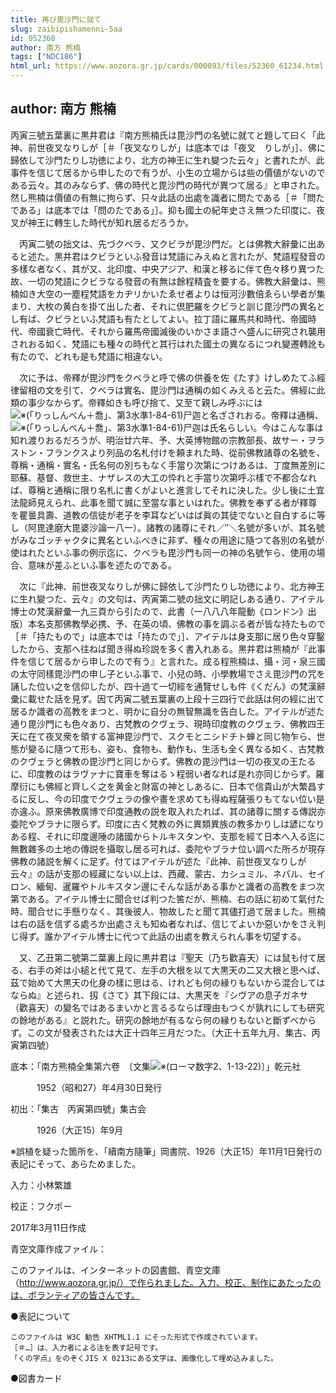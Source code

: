 ```yaml
---
title: 再び毘沙門に就て
slug: zaibipishamenni-5aa
id: 052360
author: 南方 熊楠
tags: ["NDC186"]
html_url: https://www.aozora.gr.jp/cards/000093/files/52360_61234.html
---
```


## author: 南方 熊楠

丙寅三號五葉裏に黒井君は『南方熊楠氏は毘沙門の名號に就てと題して曰く「此神、前世夜叉なりしが［＃「夜叉なりしが」は底本では「夜叉　りしが」］、佛に歸依して沙門たりし功徳により、北方の神王に生れ變つた云々」と書れたが、此事件を信じて居るから申したので有うが、小生の立場からは些の價値がないのである云々。其のみならず、佛の時代と毘沙門の時代が異つて居る』と申された。然し熊楠は價値の有無に拘らず、只々此話の出處を識者に問たである［＃「問たである」は底本では「問のたである」］。抑も國土の紀年史さえ無つた印度に、夜叉が神王に轉生した時代が知れ居るだろうか。

　丙寅二號の拙文は、先づクベラ、又クビラが毘沙門だ。とは佛教大辭彙に出あると述た。黒井君はクビラといふ發音は梵語にみえぬと言れたが、梵語程發音の多樣な者なく、其が又、北印度、中央アジア、和漢と移るに伴て色々移り異つた故、一切の梵語にクビラなる發音の有無は餘程精査を要する。佛教大辭彙は、熊楠如き大空の一塵程梵語をカヂリかいたゑせ者よりは恒河沙數倍ゑらい學者が集まり、大枚の黄白を掛て出した者、それに倶肥羅をクビラと訓じ毘沙門の異名とし有ば、クビラといふ梵語も有たとしてよい。拉丁語に羅馬共和時代、帝國時代、帝國衰亡時代、それから羅馬帝國滅後のいかさま語さへ盛んに研究され襲用されおる如く、梵語にも種々の時代と其行はれた國土の異なるにつれ變遷轉訛も有たので、どれも是も梵語に相違ない。

　次に予は、帝釋が毘沙門をクベラと呼で佛の供養を佐《たす》けしめたてふ經律留相の文を引て、クベラは實名、毘沙門は通稱の如くみえると云た。佛經に此類の事少なからず。帝釋如きも呼び捨て、又至て親しみ呼ぶには![※(「りっしんべん＋喬」、第3水準1-84-61)](https://www.aozora.gr.jp/cards/000093/files/../../../gaiji/1-84/1-84-61.png)尸迦と名ざされおる。帝釋は通稱、![※(「りっしんべん＋喬」、第3水準1-84-61)](https://www.aozora.gr.jp/cards/000093/files/../../../gaiji/1-84/1-84-61.png)尸迦は氏名らしい。今はこんな事は知れ渡りおるだろうが、明治廿六年、予、大英博物館の宗教部長、故サー・ヲラストン・フランクスより列品の名札付けを頼まれた時、從前佛教諸尊の名號を、尊稱・通稱・實名・氏名何の別ちもなく手當り次第につけあるは、丁度無差別に耶蘇、基督、救世主、ナザレスの大工の忰れと手當り次第呼ぶ樣で不都合なれば、尊稱と通稱に限り名札に書くがよいと進言してそれに決した。少し後に土宜法龍師見えられ、此事を聞て誠に至當な事といはれた。佛教を奉ずる者が釋尊を瞿曇具壽、道教の信徒が老子を李耳などいはば眞の其徒でないと自白するに等し（阿毘達磨大毘婆沙論一八一）。諸教の諸尊にそれ／″＼名號が多いが、其名號がみなゴッチャクタに異名といふべきに非ず、種々の用途に隨つて各別の名號が使はれたといふ事の例示迄に、クベラも毘沙門も同一の神の名號乍ら、使用の場合、意味が差ふといふ事を述たのである。

　次に『此神、前世夜叉なりしが佛に歸依して沙門たりし功徳により、北方神王に生れ變つた、云々』の文句は、丙寅第二號の拙文に明記しある通り、アイテル博士の梵漢辭彙一九三頁から引たので、此書（一八八八年龍動《ロンドン》出版）本名支那佛教學必携、予、在英の頃、佛教の事を調ぶる者が皆な持たもので［＃「持たもので」は底本では「持たので」］、アイテルは身支那に居り色々穿鑿したから、支那へ往ねば聞き得ぬ珍説を多く書入れある。黒井君は熊楠が『此事件を信じて居るから申したので有う』と言れた。成る程熊楠は、攝・河・泉三國の太守同樣毘沙門の申し子といふ事で、小兒の時、小學教場でさえ毘沙門の咒を誦した位い之を信仰したが、四十過て一切經を通覽せしも件《くだん》の梵漢辭彙に載せた話を見ず。因て丙寅二號五葉裏の上段十三四行で此話は何の經に出て居るか識者の高教をまつと、明かに自分の無智無識を告白した。アイテルが述た通り毘沙門にも色々あり、古梵教のクヴェラ、現時印度教のクヴェラ、佛教四王天に在て夜叉衆を領する富神毘沙門で、スクモとニシドチト蝉と同じ物乍ら、世態が變るに隨つて形も、姿も、食物も、動作も、生活も全く異なる如く、古梵教のクヴェラと佛教の毘沙門と同じからず。佛教の毘沙門は一切の夜叉の王たるに、印度教のはラヴァナに寶車を奪はるゝ程弱い者なれば是れ亦同じからず。羅摩衍にも佛經と齊しく之を黄金と財富の神としあるに、日本で信貴山が大繁昌するに反し、今の印度でクヴェラの像や畫を求めても得ぬ程薩張りもてない位い是亦違ふ。原來佛教廣博で印度通教の説を取入れたれば、其の諸尊に關する傳説亦委陀やブラナに限らず。印度に古く梵教の外に異類異族の教多かりしは諺になりある程、それに印度邊陲の諸國からトルキスタンや、支那を經て日本へ入る迄に無數雜多の土地の傳説を攝取し居る可れば、委陀やブラナ位い調べた所ろが現存佛教の諸説を解くに足ず。付てはアイテルが述た『此神、前世夜叉なりしが云々』の話が支那の經藏にない以上は、西藏、蒙古、カシュミル、ネパル、セイロン、緬甸、暹羅やトルキスタン邊にそんな話がある事かと識者の高教をまつ次第である。アイテル博士に聞合せば判つた筈だが、熊楠、右の話に初めて氣付た時、聞合せに手懸りなく、其後彼人、物故したと聞て其儘打過て居ました。熊楠は右の話を信ずる處ろか出處さえも知ぬ者なれば、信じてよいか惡いかをさえ判じ得ず。誰かアイテル博士に代つて此話の出處を教えられん事を切望する。

　又、乙丑第二號第二葉裏上段に黒井君は『聖天（乃ち歡喜天）には鼠も付て居る、右手の斧は小槌と代て見て、左手の大根を以て大黒天の二又大根と思へば、茲で始めて大黒天の化身の樣に思はる、けれども何の縁りもないから混合してはならぬ』と述られ、扨《さて》其下段には、大黒天を『シヴアの息子ガネサ（歡喜天）の變名ではあるまいかと言るるならば理由もつくが孰れにしても研究の餘地がある』と説れた。研究の餘地が有るなら何の縁りもないと斷ずべからず。この文が發表されたは大正十四年三月だつた。（大正十五年九月、集古、丙寅第四號）













底本：「南方熊楠全集第六卷　〔文集![※(ローマ数字2、1-13-22)](https://www.aozora.gr.jp/cards/000093/files/../../../gaiji/1-13/1-13-22.png)〕」乾元社

　　　1952（昭和27）年4月30日発行

初出：「集古　丙寅第四號」集古会

　　　1926（大正15）年9月

※誤植を疑った箇所を、「續南方隨筆」岡書院、1926（大正15）年11月1日発行の表記にそって、あらためました。

入力：小林繁雄

校正：フクポー

2017年3月11日作成

青空文庫作成ファイル：

このファイルは、インターネットの図書館、青空文庫（http://www.aozora.gr.jp/）で作られました。入力、校正、制作にあたったのは、ボランティアの皆さんです。











●表記について


	このファイルは W3C 勧告 XHTML1.1 にそった形式で作成されています。
	［＃…］は、入力者による注を表す記号です。
	「くの字点」をのぞくJIS X 0213にある文字は、画像化して埋め込みました。







●図書カード